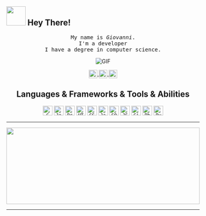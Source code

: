 ## <img src="https://raw.githubusercontent.com/alexnaiman/alexnaiman/master/resources/welcomeglitch.gif" width="50px" /> Hey There!

<p align="center" >
  <samp>
    My name is <em>Giovanni</em>.
  <br/> I'm a developer  
    <br/>I have a degree in computer science.
      <br/>
    <p align="center"><img align="center" alt="GIF" src="https://media.giphy.com/media/836HiJc7pgzy8iNXCn/giphy.gif" /></p>
  </samp>
<p align="center">
  <a href="https://www.linkedin.com/in/giovanni-toriello-55a57622b">
  <img align="center" alt="Giovanni's LinkdeIN" width="22px" src="https://cdn.jsdelivr.net/npm/simple-icons@v3/icons/linkedin.svg" />
  </a>
  <a href="https://www.instagram.com/giovanni_toriello_/">
  <img align="center" alt="Giovanni's Instagram" width="22px" src="https://cdn.jsdelivr.net/npm/simple-icons@v3/icons/instagram.svg" />
  </a>
  <a href="mailto:giovanni.toriello@outlook.it">
  <img align="center" alt="Giovanni's Gmail" width="22px" src="https://cdn.jsdelivr.net/npm/simple-icons@v3/icons/gmail.svg" />
  </a>
  </p>
  </p>
<h2 align="center">Languages & Frameworks & Tools & Abilities</h2>

<p align="center">
  <code><img title="C" height="25" src="https://github.com/zumrudu-anka/zumrudu-anka/blob/master/images/c.svg"></code>
  <code><img title="Javascript" height="25" src="https://github.com/zumrudu-anka/zumrudu-anka/blob/master/images/javascript.svg"></code>
  <code><img title="Problem Solving" height="25" src="https://github.com/zumrudu-anka/zumrudu-anka/blob/master/images/problemSolving.png"></code>
  <code><img title="HTML5" height="25" src="https://github.com/zumrudu-anka/zumrudu-anka/blob/master/images/html5.svg"></code>
  <code><img title="CSS" height="25" src="https://github.com/zumrudu-anka/zumrudu-anka/blob/master/images/css.svg"></code>
  <code><img title="Java" height="25" src="https://github.com/zumrudu-anka/zumrudu-anka/blob/master/images/java-original.svg"></code>
  <code><img title="SQL" height="25" src="https://github.com/zumrudu-anka/zumrudu-anka/blob/master/images/mysql.svg"></code>
  <code><img title="JSON" height="25" src="https://github.com/zumrudu-anka/zumrudu-anka/blob/master/images/json.svg"></code>
  <code><img title="Git" height="25" src="https://github.com/zumrudu-anka/zumrudu-anka/blob/master/images/git-original.svg"></code>
  <code><img title="Php" height="25" src="https://github.com/zumrudu-anka/zumrudu-anka/blob/master/images/php.svg"></code>
  <code><img title="Python" height="25" src="https://github.com/zumrudu-anka/zumrudu-anka/blob/master/images/python-original.svg"></code>
</p>


<hr>

<a href="https://github.com/anuraghazra/github-readme-stats" title="Go to Source"><img width="100%" height="200" src="https://github-readme-stats.vercel.app/api?username=giovanni-toriello&show_icons=true&theme=gotham"></a>

<hr>
